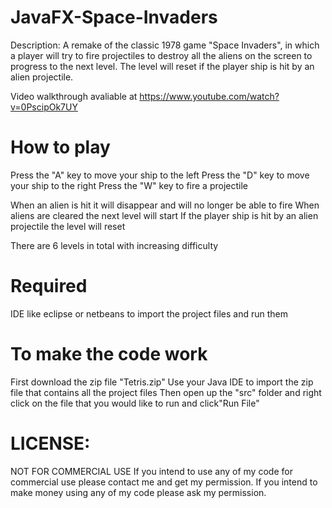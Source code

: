 # JavaFX-Space-Invaders

Description: A remake of the classic 1978 game "Space Invaders", in which a player will try to fire projectiles to destroy all the aliens on the screen to progress to the next level. The level will reset if the player ship is hit by an alien projectile. 

Video walkthrough avaliable at https://www.youtube.com/watch?v=0PscipOk7UY

# How to play 

Press the "A" key to move your ship to the left
Press the "D" key to move your ship to the right 
Press the "W" key to fire a projectile 

When an alien is hit it will disappear and will no longer be able to fire
When aliens are cleared the next level will start
If the player ship is hit by an alien projectile the level will reset

There are 6 levels in total with increasing difficulty

# Required 


IDE like eclipse or netbeans to import the project files and run them 


# To make the code work 

First download the zip file "Tetris.zip"
Use your Java IDE to import the zip file that contains all the project files
Then open up the "src" folder and right click on the  file that you would like to run and click"Run File"
  
 
# LICENSE:
NOT FOR COMMERCIAL USE If you intend to use any of my code for commercial use please contact me and get my permission. If you intend to make money using any of my code please ask my permission.
